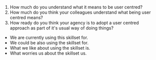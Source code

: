1. How much do you understand what it means to be user centred? 
1. How much do you think your colleagues understand what being user centred means? 
1. How ready do you think your agency is to adopt a user centred approach as part of it's usual way of doing things? 

- We are currently using this skillset for.
- We could be also using the skillset for. 
- What we like about using the skillset is. 
- What worries us about the skillset us. 

